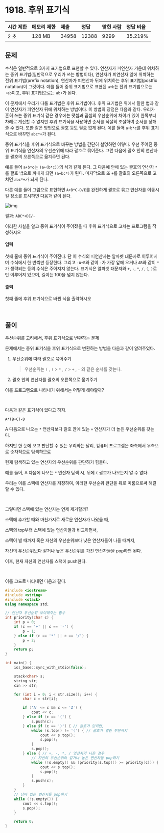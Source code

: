 # 1918. 후위 표기식

| 시간 제한 | 메모리 제한 | 제출  | 정답  | 맞힌 사람 | 정답 비율 |
| :-------- | :---------- | :---- | :---- | :-------- | :-------- |
| 2 초      | 128 MB      | 34958 | 12388 | 9299      | 35.219%   |

## 문제

수식은 일반적으로 3가지 표기법으로 표현할 수 있다. 연산자가 피연산자 가운데 위치하는 중위 표기법(일반적으로 우리가 쓰는 방법이다), 연산자가 피연산자 앞에 위치하는 전위 표기법(prefix notation), 연산자가 피연산자 뒤에 위치하는 후위 표기법(postfix notation)이 그것이다. 예를 들어 중위 표기법으로 표현된 `a+b`는 전위 표기법으로는 `+ab`이고, 후위 표기법으로는 `ab+`가 된다.

이 문제에서 우리가 다룰 표기법은 후위 표기법이다. 후위 표기법은 위에서 말한 법과 같이 연산자가 피연산자 뒤에 위치하는 방법이다. 이 방법의 장점은 다음과 같다. 우리가 흔히 쓰는 중위 표기식 같은 경우에는 덧셈과 곱셈의 우선순위에 차이가 있어 왼쪽부터 차례로 계산할 수 없지만 후위 표기식을 사용하면 순서를 적절히 조절하여 순서를 정해줄 수 있다. 또한 같은 방법으로 괄호 등도 필요 없게 된다. 예를 들어 `a+b*c`를 후위 표기식으로 바꾸면 `abc*+`가 된다.

중위 표기식을 후위 표기식으로 바꾸는 방법을 간단히 설명하면 이렇다. 우선 주어진 중위 표기식을 연산자의 우선순위에 따라 괄호로 묶어준다. 그런 다음에 괄호 안의 연산자를 괄호의 오른쪽으로 옮겨주면 된다.

예를 들어 `a+b*c`는 `(a+(b*c))`의 식과 같게 된다. 그 다음에 안에 있는 괄호의 연산자 `*`를 괄호 밖으로 꺼내게 되면 `(a+bc*)`가 된다. 마지막으로 또 `+`를 괄호의 오른쪽으로 고치면 `abc*+`가 되게 된다.

다른 예를 들어 그림으로 표현하면 `A+B*C-D/E`를 완전하게 괄호로 묶고 연산자를 이동시킬 장소를 표시하면 다음과 같이 된다.

![img](https://upload.acmicpc.net/5aad2feb-d9fc-430a-954d-73a06ba0215f/-/preview/)

결과: `ABC*+DE/-`

이러한 사실을 알고 중위 표기식이 주어졌을 때 후위 표기식으로 고치는 프로그램을 작성하시오

#### 입력

첫째 줄에 중위 표기식이 주어진다. 단 이 수식의 피연산자는 알파벳 대문자로 이루어지며 수식에서 한 번씩만 등장한다. 그리고 `-A+B`와 같이 `-`가 가장 앞에 오거나 `AB`와 같이 `*`가 생략되는 등의 수식은 주어지지 않는다. 표기식은 알파벳 대문자와 `+`, `-`, `*`, `/`, `(`, `)`로만 이루어져 있으며, 길이는 100을 넘지 않는다.

#### 출력

첫째 줄에 후위 표기식으로 바뀐 식을 출력하시오

<br/>

## 풀이

우선순위를 고려해서, 후위 표기식으로 변환하는 문제

문제에서는 중위 표기식을 후위 표기식으로 변환하는 방법을 다음과 같이 알려주었다.

1. 우선순위에 따라 괄호로 묶어주기

   > 우선순위는 `(` , `)` > `*` , `/` > `+` , `-` 와 같은 순서를 갖는다.

2. 괄호 안의 연산자를 괄호의 오른쪽으로 옮겨주기

이를 프로그램으로 나타내기 위해서는 어떻게 해야할까?

<br/>

다음과 같은 표기식이 있다고 하자.

```
A*(B+C)-D
```

A 다음으로 나오는 `*` 연산자보다 괄호 안에 있는 `+` 연산자가 더 높은 우선순위를 갖는다.

하지만 한 눈에 보고 판단할 수 있는 우리와는 달리, 컴퓨터 프로그램은 좌측에서 우측으로 순차적으로 탐색하므로

현재 탐색하고 있는 연산자의 우선순위를 판단하기 힘들다.

예를 들어, A 다음에 나오는 `*` 연산자 탐색 시, 뒤에 `(` 괄호가 나오는지 알 수 없다.

우리는 이를 스택에 연산자를 저장하여, 이러한 우선순위 판단을 뒤로 미룸으로써 해결할 수 있다.

<br/>

그렇다면 스택에 있는 연산자는 언제 제거할까?

스택에 추가할 때와 마찬가지로 새로운 연산자가 나왔을 때,

스택의 top부터 스택에 있는 연산자들과 비교하면서,

스택이 빌 때까지 혹은 자신의 우선순위보다 낮은 연산자들이 나올 때까지,

자신의 우선순위보다 같거나 높은 우선순위를 가진 연산자들을 pop하면 된다.

이후, 현재 자신의 연산자를 스택에 push한다.

<br/>

이를 코드로 나타내면 다음과 같다.

```c++
#include <iostream>
#include <string>
#include <stack>
using namespace std;

// 연산자 우선순위 부여해주는 함수
int priority(char c) {
	int p = 0;
	if (c == '+' || c == '-') {
		p = 1;
	} else if (c == '*' || c == '/') {
		p = 2;
	}
	return p;
}

int main() {
	ios_base::sync_with_stdio(false);

	stack<char> s;
	string str;
	cin >> str;

	for (int i = 0; i < str.size(); i++) {
		char c = str[i];

		if ('A' <= c && c <= 'Z') {
			cout << c;
		} else if (c == '(') {
			s.push(c);
		} else if (c == ')') { // 괄호가 닫히면,
			while (s.top() != '(') { // 괄호가 열린 부분까지
				cout << s.top();
				s.pop();
			}
			s.pop();
		} else { // +, -, *, / 연산자가 나온 경우
            // 자신의 우선순위와 같거나 높은 연산자들 pop하기
			while (!s.empty() && (priority(s.top()) >= priority(c))) {
				cout << s.top();
				s.pop();
			}
			s.push(c);
		}
	}
    // 남아 있는 연산자들 pop하기
	while (!s.empty()) {
		cout << s.top();
		s.pop();
	}

	return 0;
}
```

<br/>
